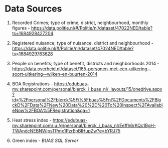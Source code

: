 # Data Sources

1. Recorded Crimes; type of crime, district, neighbourhood, monthly figures -
https://data.politie.nl/#/Politie/nl/dataset/47022NED/table?ts=1684928427204

2. Registered nuisance; type of nuisance, district and neighbourhood -
https://data.politie.nl/#/Politie/nl/dataset/47024NED/table?ts=1684929763628

3. People on benefits; type of benefit, districts and neighborhoods 2014 -
https://data.overheid.nl/dataset/165-personen-met-een-uitkering--soort-uitkering--wijken-en-buurten-2014

4. BOA Registrations -
https://edubuas-my.sharepoint.com/personal/blerck_i_buas_nl/_layouts/15/onedrive.aspx?id=%2Fpersonal%2Fblerck%5Fi%5Fbuas%5Fnl%2FDocuments%2FBlockD%2FData%2FNew%20Data%20%2D%20To%20Inspect%2FAvailableNow%2FBOA%5FRegistration&ga=1

5. Heat stress index -
https://edubuas-my.sharepoint.com/:u:/g/personal/blerck_i_buas_nl/Eeffh6rKQc1BgH-TWAndcNEBNWlpsTPmx1PzrEpBIHupZw?e=bYRJ75

6. Green index -
*BUAS SQL Server*